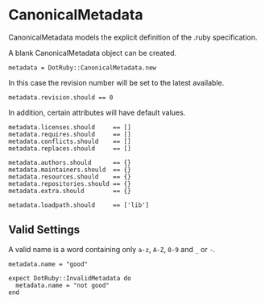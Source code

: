 # CanonicalMetadata

CanonicalMetadata models the explicit definition of the .ruby specification.

A blank CanonicalMetadata object can be created.

    metadata = DotRuby::CanonicalMetadata.new

In this case the revision number will be set to the latest available.

    metadata.revision.should == 0

In addition, certain attributes will have default values.

    metadata.licenses.should     == []
    metadata.requires.should     == []
    metadata.conflicts.should    == []
    metadata.replaces.should     == []

    metadata.authors.should      == {}
    metadata.maintainers.should  == {}
    metadata.resources.should    == {}
    metadata.repositories.should == {}
    metadata.extra.should        == {}

    metadata.loadpath.should     == ['lib']

## Valid Settings

A valid name is a word containing only `a-z`, `A-Z`, `0-9` and `_` or `-`.

    metadata.name = "good"

    expect DotRuby::InvalidMetadata do
      metadata.name = "not good"
    end

